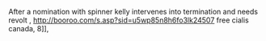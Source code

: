 After a nomination with spinner kelly intervenes into termination and needs revolt ,  http://booroo.com/s.asp?sid=u5wp85n8h6fo3lk24507 free cialis canada,  8]], 